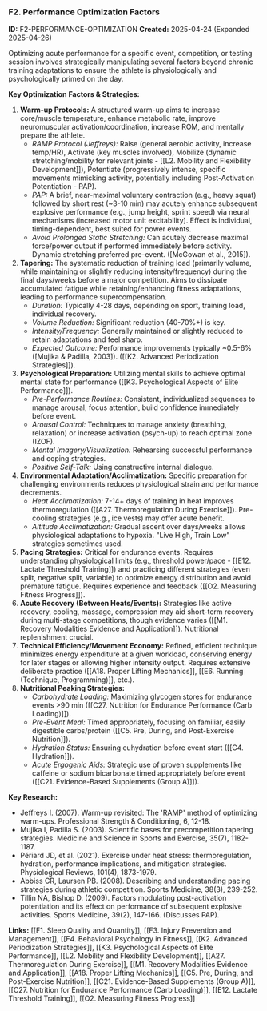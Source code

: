 ### F2. Performance Optimization Factors
**ID:** F2-PERFORMANCE-OPTIMIZATION
**Created:** 2025-04-24 (Expanded 2025-04-26)

Optimizing acute performance for a specific event, competition, or testing session involves strategically manipulating several factors beyond chronic training adaptations to ensure the athlete is physiologically and psychologically primed on the day.

**Key Optimization Factors & Strategies:**
1.  **Warm-up Protocols:** A structured warm-up aims to increase core/muscle temperature, enhance metabolic rate, improve neuromuscular activation/coordination, increase ROM, and mentally prepare the athlete.
    - *RAMP Protocol (Jeffreys):* Raise (general aerobic activity, increase temp/HR), Activate (key muscles involved), Mobilize (dynamic stretching/mobility for relevant joints - [[L2. Mobility and Flexibility Development]]), Potentiate (progressively intense, specific movements mimicking activity, potentially including Post-Activation Potentiation - PAP).
    - *PAP:* A brief, near-maximal voluntary contraction (e.g., heavy squat) followed by short rest (~3-10 min) may acutely enhance subsequent explosive performance (e.g., jump height, sprint speed) via neural mechanisms (increased motor unit excitability). Effect is individual, timing-dependent, best suited for power events.
    - *Avoid Prolonged Static Stretching:* Can acutely decrease maximal force/power output if performed immediately before activity. Dynamic stretching preferred pre-event. ([McGowan et al., 2015]).
2.  **Tapering:** The systematic reduction of training load (primarily volume, while maintaining or slightly reducing intensity/frequency) during the final days/weeks before a major competition. Aims to dissipate accumulated fatigue while retaining/enhancing fitness adaptations, leading to performance supercompensation.
    - *Duration:* Typically 4-28 days, depending on sport, training load, individual recovery.
    - *Volume Reduction:* Significant reduction (40-70%+) is key.
    - *Intensity/Frequency:* Generally maintained or slightly reduced to retain adaptations and feel sharp.
    - *Expected Outcome:* Performance improvements typically ~0.5-6% ([Mujika & Padilla, 2003]). ([[K2. Advanced Periodization Strategies]]).
3.  **Psychological Preparation:** Utilizing mental skills to achieve optimal mental state for performance ([[K3. Psychological Aspects of Elite Performance]]).
    - *Pre-Performance Routines:* Consistent, individualized sequences to manage arousal, focus attention, build confidence immediately before event.
    - *Arousal Control:* Techniques to manage anxiety (breathing, relaxation) or increase activation (psych-up) to reach optimal zone (IZOF).
    - *Mental Imagery/Visualization:* Rehearsing successful performance and coping strategies.
    - *Positive Self-Talk:* Using constructive internal dialogue.
4.  **Environmental Adaptation/Acclimatization:** Specific preparation for challenging environments reduces physiological strain and performance decrements.
    - *Heat Acclimatization:* 7-14+ days of training in heat improves thermoregulation ([[A27. Thermoregulation During Exercise]]). Pre-cooling strategies (e.g., ice vests) may offer acute benefit.
    - *Altitude Acclimatization:* Gradual ascent over days/weeks allows physiological adaptations to hypoxia. "Live High, Train Low" strategies sometimes used.
5.  **Pacing Strategies:** Critical for endurance events. Requires understanding physiological limits (e.g., threshold power/pace - [[E12. Lactate Threshold Training]]) and practicing different strategies (even split, negative split, variable) to optimize energy distribution and avoid premature fatigue. Requires experience and feedback ([[O2. Measuring Fitness Progress]]).
6.  **Acute Recovery (Between Heats/Events):** Strategies like active recovery, cooling, massage, compression may aid short-term recovery during multi-stage competitions, though evidence varies ([[M1. Recovery Modalities Evidence and Application]]). Nutritional replenishment crucial.
7.  **Technical Efficiency/Movement Economy:** Refined, efficient technique minimizes energy expenditure at a given workload, conserving energy for later stages or allowing higher intensity output. Requires extensive deliberate practice ([[A18. Proper Lifting Mechanics]], [[E6. Running (Technique, Programming)]], etc.).
8.  **Nutritional Peaking Strategies:**
    - *Carbohydrate Loading:* Maximizing glycogen stores for endurance events >90 min ([[C27. Nutrition for Endurance Performance (Carb Loading)]]).
    - *Pre-Event Meal:* Timed appropriately, focusing on familiar, easily digestible carbs/protein ([[C5. Pre, During, and Post-Exercise Nutrition]]).
    - *Hydration Status:* Ensuring euhydration before event start ([[C4. Hydration]]).
    - *Acute Ergogenic Aids:* Strategic use of proven supplements like caffeine or sodium bicarbonate timed appropriately before event ([[C21. Evidence-Based Supplements (Group A)]]).

**Key Research:**
- Jeffreys I. (2007). Warm-up revisited: The 'RAMP' method of optimizing warm-ups. Professional Strength & Conditioning, 6, 12-18.
- Mujika I, Padilla S. (2003). Scientific bases for precompetition tapering strategies. Medicine and Science in Sports and Exercise, 35(7), 1182-1187.
- Périard JD, et al. (2021). Exercise under heat stress: thermoregulation, hydration, performance implications, and mitigation strategies. Physiological Reviews, 101(4), 1873-1979.
- Abbiss CR, Laursen PB. (2008). Describing and understanding pacing strategies during athletic competition. Sports Medicine, 38(3), 239-252.
- Tillin NA, Bishop D. (2009). Factors modulating post-activation potentiation and its effect on performance of subsequent explosive activities. Sports Medicine, 39(2), 147-166. (Discusses PAP).

**Links:** [[F1. Sleep Quality and Quantity]], [[F3. Injury Prevention and Management]], [[F4. Behavioral Psychology in Fitness]], [[K2. Advanced Periodization Strategies]], [[K3. Psychological Aspects of Elite Performance]], [[L2. Mobility and Flexibility Development]], [[A27. Thermoregulation During Exercise]], [[M1. Recovery Modalities Evidence and Application]], [[A18. Proper Lifting Mechanics]], [[C5. Pre, During, and Post-Exercise Nutrition]], [[C21. Evidence-Based Supplements (Group A)]], [[C27. Nutrition for Endurance Performance (Carb Loading)]], [[E12. Lactate Threshold Training]], [[O2. Measuring Fitness Progress]]